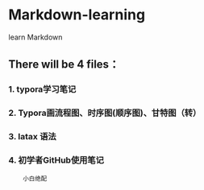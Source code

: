 # Markdown-learning
learn Markdown
## There will be 4 files：
### 1.  typora学习笔记
### 2. Typora画流程图、时序图(顺序图)、甘特图（转）
### 3. latax 语法
### 4. 初学者GitHub使用笔记
        小白绝配
  
